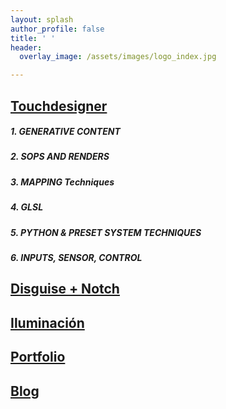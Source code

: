```yaml
---
layout: splash
author_profile: false
title: ' '
header:
  overlay_image: /assets/images/logo_index.jpg

---
```

## [Touchdesigner](/touchdesigner/)
##### 1. GENERATIVE CONTENT  
##### 2. SOPS AND RENDERS 
##### 3. MAPPING Techniques 
##### 4. GLSL 
##### 5. PYTHON & PRESET SYSTEM TECHNIQUES 
##### 6. INPUTS, SENSOR, CONTROL 

## [Disguise + Notch](/disguise/)
## [Iluminación](/iluminacion/)
## [Portfolio](/portfolio/)
## [Blog](/posts/)




    



